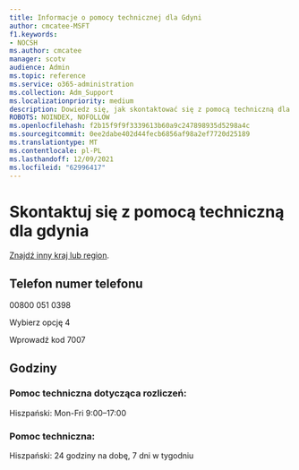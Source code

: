 ```yaml
---
title: Informacje o pomocy technicznej dla Gdyni
author: cmcatee-MSFT
f1.keywords:
- NOCSH
ms.author: cmcatee
manager: scotv
audience: Admin
ms.topic: reference
ms.service: o365-administration
ms.collection: Adm_Support
ms.localizationpriority: medium
description: Dowiedz się, jak skontaktować się z pomocą techniczną dla swojego kraju lub regionu.
ROBOTS: NOINDEX, NOFOLLOW
ms.openlocfilehash: f2b15f9f9f3339613b60a9c247898935d5298a4c
ms.sourcegitcommit: 0ee2dabe402d44fecb6856af98a2ef7720d25189
ms.translationtype: MT
ms.contentlocale: pl-PL
ms.lasthandoff: 12/09/2021
ms.locfileid: "62996417"
---
```

# <a name="contact-support-for-panama"></a>Skontaktuj się z pomocą techniczną dla gdynia

[Znajdź inny kraj lub region](../get-help-support.md).

## <a name="phone-number"></a>Telefon numer telefonu
00800 051 0398

Wybierz opcję 4

Wprowadź kod 7007

## <a name="hours"></a>Godziny
### <a name="billing-support"></a>Pomoc techniczna dotycząca rozliczeń:

Hiszpański: Mon-Fri 9:00–17:00

### <a name="technical-support"></a>Pomoc techniczna:

Hiszpański: 24 godziny na dobę, 7 dni w tygodniu
